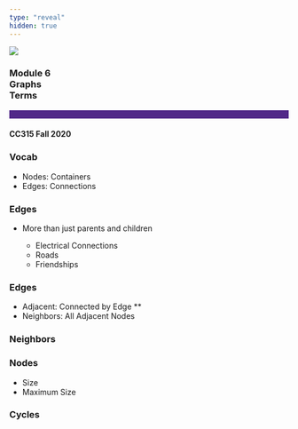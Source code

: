```yaml
---
type: "reveal"
hidden: true
---
```


<section>
<img class="stretch plain" src="/images/core-logo-on-white.png">
<h3> Module 6 <br> Graphs <br> Terms</h3>
<hr style="height:15px;color:512888;background-color:512888;">
<h4>CC315 Fall 2020</h4>
</section>

<section>
<h3>Vocab</h3>
<ul>
<li>Nodes: Containers</li>
<li>Edges: Connections</li>
</ul>
</section>

<section>
<h3>Edges</h3>
<ul>
<li>More than just parents and children</li>
<ul>
<li>Electrical Connections</li>
<li>Roads</li>
<li>Friendships</li>
</ul>
</ul>
</section>

<section>
<h3>Edges</h3>
<ul>
<li>Adjacent: Connected by Edge ** </li>
<li>Neighbors: All Adjacent Nodes </li>
</ul>
</section>

<section>
<h3>Neighbors</h3>

</section>

<section>
<h3>Nodes</h3>
<ul>
<li>Size </li>
<li>Maximum Size </li>
</ul>
</section>

<section>
<h3>Cycles</h3>
</section>